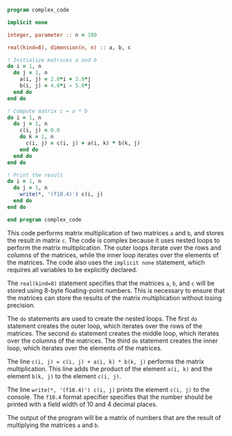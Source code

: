 ```fortran
program complex_code

implicit none

integer, parameter :: n = 100

real(kind=8), dimension(n, n) :: a, b, c

! Initialize matrices a and b
do i = 1, n
  do j = 1, n
    a(i, j) = 2.0*i + 3.0*j
    b(i, j) = 4.0*i - 5.0*j
  end do
end do

! Compute matrix c = a * b
do i = 1, n
  do j = 1, n
    c(i, j) = 0.0
    do k = 1, n
      c(i, j) = c(i, j) + a(i, k) * b(k, j)
    end do
  end do
end do

! Print the result
do i = 1, n
  do j = 1, n
    write(*, '(f10.4)') c(i, j)
  end do
end do

end program complex_code
```

This code performs matrix multiplication of two matrices `a` and `b`, and stores the result in matrix `c`. The code is complex because it uses nested loops to perform the matrix multiplication. The outer loops iterate over the rows and columns of the matrices, while the inner loop iterates over the elements of the matrices. The code also uses the `implicit none` statement, which requires all variables to be explicitly declared.

The `real(kind=8)` statement specifies that the matrices `a`, `b`, and `c` will be stored using 8-byte floating-point numbers. This is necessary to ensure that the matrices can store the results of the matrix multiplication without losing precision.

The `do` statements are used to create the nested loops. The first `do` statement creates the outer loop, which iterates over the rows of the matrices. The second `do` statement creates the middle loop, which iterates over the columns of the matrices. The third `do` statement creates the inner loop, which iterates over the elements of the matrices.

The line `c(i, j) = c(i, j) + a(i, k) * b(k, j)` performs the matrix multiplication. This line adds the product of the element `a(i, k)` and the element `b(k, j)` to the element `c(i, j)`.

The line `write(*, '(f10.4)') c(i, j)` prints the element `c(i, j)` to the console. The `f10.4` format specifier specifies that the number should be printed with a field width of 10 and 4 decimal places.

The output of the program will be a matrix of numbers that are the result of multiplying the matrices `a` and `b`.